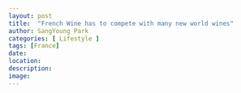 ```yaml
---
layout: post
title:  "French Wine has to compete with many new world wines"
author: SangYoung Park
categories: [ Lifestyle ]
tags: [France]
date:
location:
description:
image:
---
```



